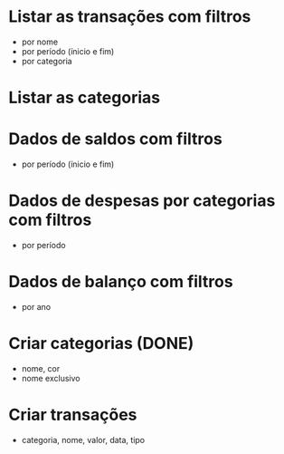 # Listar as transações com filtros

- por nome
- por período (ínicio e fim)
- por categoria

# Listar as categorias

# Dados de saldos com filtros

- por período (ínicio e fim)

# Dados de despesas por categorias com filtros

- por período

# Dados de balanço com filtros

- por ano

# Criar categorias (DONE)

- nome, cor
- nome exclusivo

# Criar transações

- categoria, nome, valor, data, tipo
